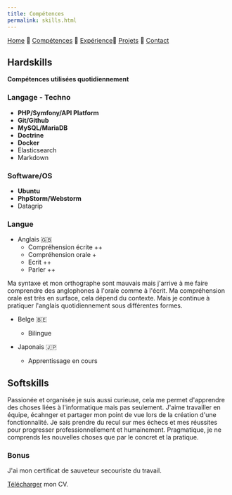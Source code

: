 ```yaml
---
title: Compétences
permalink: skills.html
---
```

[Home](index.html) 🔸 [Compétences](skills.html) 🔸 [Expérience](xp.html)🔸 [Projets](projects.html) 🔸 [Contact](contact.html)

## Hardskills

**Compétences utilisées quotidiennement**

### Langage - Techno

* **PHP/Symfony/API Platform**
* **Git/Github**
* **MySQL/MariaDB**
* **Doctrine**
* **Docker**
* Elasticsearch
* Markdown

### Software/OS

* **Ubuntu**
* **PhpStorm/Webstorm**
* Datagrip

### Langue

* Anglais 🇬🇧
  * Compréhension écrite ++
  * Compréhension orale +
  * Ecrit ++
  * Parler ++

Ma syntaxe et mon orthographe sont mauvais mais j'arrive à me faire comprendre des anglophones à l'orale comme à l'écrit.
Ma compréhension orale est très en surface, cela dépend du contexte.
Mais je continue à pratiquer l'anglais quotidiennement sous différentes formes.

* Belge 🇧🇪
  * Bilingue
  
* Japonais 🇯🇵
  * Apprentissage en cours

## Softskills

Passionée et organisée je suis aussi curieuse, cela me permet d'apprendre des choses liées à l'informatique mais pas seulement. J'aime travailler en équipe, écahnger et partager mon point de vue lors de la création d'une fonctionnalité. Je sais prendre du recul sur mes échecs et mes réussites pour progresser professionnellement et humainement.
Pragmatique, je ne comprends les nouvelles choses que par le concret et la pratique.

### Bonus

J'ai mon certificat de sauveteur secouriste du travail.

[Télécharger](mycv.pdf) mon CV.
